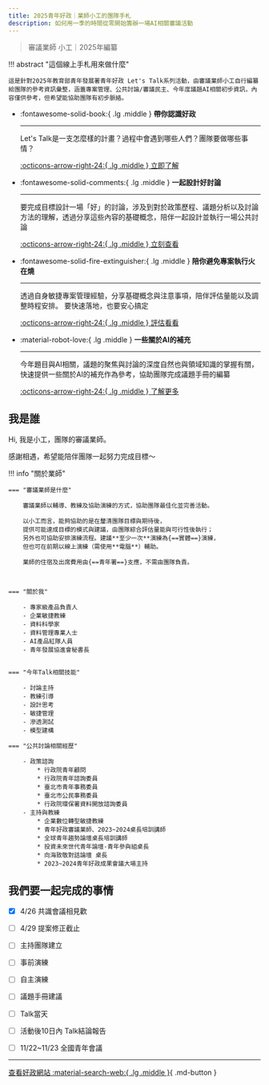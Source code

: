```yaml
---
title: 2025青年好政｜業師小工的團隊手札
description: 如何用一季的時間從零開始籌辦一場AI相關審議活動
---
```


> 審議業師 小工｜2025年編纂

!!! abstract "這個線上手札用來做什麼"

	這是針對2025年教育部青年發展署青年好政 Let's Talk系列活動，由審議業師小工自行編纂給團隊的參考資訊彙整，涵蓋專案管理、公共討論/審議民主、今年度議題AI相關初步資訊，內容僅供參考，但希望能協助團隊有初步脈絡。

<div class="grid cards" markdown>

-   :fontawesome-solid-book:{ .lg .middle } __帶你認識好政__

    ---

    Let's Talk是一支怎麼樣的計畫？過程中會遇到哪些人們？團隊要做哪些事情？

    [:octicons-arrow-right-24:{ .lg .middle } 立即了解](/lt25/about_lt)

-   :fontawesome-solid-comments:{ .lg .middle } __一起設計好討論__

    ---

    要完成目標設計一場「好」的討論，涉及到對於政策歷程、議題分析以及討論方法的理解，透過分享這些內容的基礎概念，陪伴一起設計並執行一場公共討論

    [:octicons-arrow-right-24:{ .lg .middle } 立刻查看](/lt25/talk)

-   :fontawesome-solid-fire-extinguisher:{ .lg .middle } __陪你避免專案執行火在燒__

    ---

    透過自身敏捷專案管理經驗，分享基礎概念與注意事項，陪伴評估量能以及調整時程安排。
    要快速落地，也要安心搞定

    [:octicons-arrow-right-24:{ .lg .middle } 評估看看](/lt25/proj.md)

-   :material-robot-love:{ .lg .middle } __一些關於AI的補充__

    ---

    今年題目與AI相關，議題的聚焦與討論的深度自然也與領域知識的掌握有關，快速提供一些關於AI的補充作為參考，協助團隊完成議題手冊的編纂

    [:octicons-arrow-right-24:{ .lg .middle } 了解更多](/lt25/AI)

</div>

## 我是誰

Hi, 我是小工，團隊的審議業師。

感謝相遇，希望能陪伴團隊一起努力完成目標～

!!! info "關於業師"

	=== "審議業師是什麼"
		
		審議業師以輔導、教練及協助演練的方式，協助團隊最佳化並完善活動。

		以小工而言，能夠協助的是在釐清團隊目標與期待後，
		提供可能達成目標的模式與建議，由團隊綜合評估量能與可行性後執行；
		另外也可協助安排演練流程。建議**至少一次**演練為{==實體==}演練，
		但也可在前期以線上演練（需使用**電腦**）輔助。

		業師的住宿及出席費用由{==青年署==}支應，不需由團隊負責。
		


    === "關於我"

		- 專家級產品負責人
		- 企業敏捷教練
		- 資料科學家
		- 資料管理專業人士
		- AI產品紅隊人員
		- 青年發展協進會秘書長


    === "今年Talk相關技能"

		- 討論主持
		- 教練引導
		- 設計思考
		- 敏捷管理
		- 滲透測試
		- 模型建構

    === "公共討論相關經歷"

		- 政策諮詢
			* 行政院青年顧問
			* 行政院青年諮詢委員
			* 臺北市青年事務委員
			* 臺北市公民事務委員
			* 行政院環保署資料開放諮詢委員
		- 主持與教練
			* 企業數位轉型敏捷教練
			* 青年好政審議業師、2023~2024桌長培訓講師
			* 全球青年趨勢論壇桌長培訓講師
			* 投資未來世代青年論壇-青年參與組桌長
			* 向海致敬對話論壇 桌長
			* 2023~2024青年好政成果會議大場主持

## 我們要一起完成的事情

- [x] 4/26 共識會議相見歡 
- [ ] 4/29 提案修正截止
- [ ] 主持團隊建立
- [ ] 事前演練
- [ ] 自主演練
- [ ] 議題手冊建議
- [ ] Talk當天
- [ ] 活動後10日內 Talk結論報告
- [ ] 11/22~11/23 全國青年會議


---
[^1]: 關於專案內容以官方最新公告為準


[查看好政網站 :material-search-web:{ .lg .middle }](https://youthhub.yda.gov.tw/){ .md-button }
